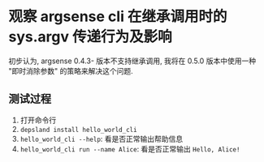 # 观察 argsense cli 在继承调用时的 sys.argv 传递行为及影响

初步认为, argsense 0.4.3- 版本不支持继承调用, 我将在 0.5.0 版本中使用一种 "即时消除参数" 的策略来解决这个问题.

## 测试过程

1. 打开命令行
2. `depsland install hello_world_cli`
3. `hello_world_cli --help`: 看是否正常输出帮助信息
3. `hello_world_cli run --name Alice`: 看是否正常输出 `Hello, Alice!`
